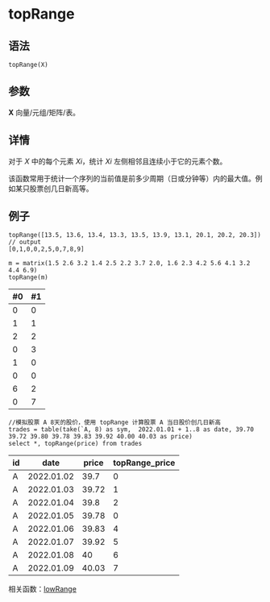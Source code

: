 # topRange

## 语法

`topRange(X)`

## 参数

**X** 向量/元组/矩阵/表。

## 详情

对于 *X* 中的每个元素 *Xi*，统计 *Xi* 左侧相邻且连续小于它的元素个数。

该函数常用于统计一个序列的当前值是前多少周期（日或分钟等）内的最大值。例如某只股票创几日新高等。

## 例子

```
topRange([13.5, 13.6, 13.4, 13.3, 13.5, 13.9, 13.1, 20.1, 20.2, 20.3])
// output
[0,1,0,0,2,5,0,7,8,9]

m = matrix(1.5 2.6 3.2 1.4 2.5 2.2 3.7 2.0, 1.6 2.3 4.2 5.6 4.1 3.2 4.4 6.9)
topRange(m)
```

| #0 | #1 |
| --- | --- |
| 0 | 0 |
| 1 | 1 |
| 2 | 2 |
| 0 | 3 |
| 1 | 0 |
| 0 | 0 |
| 6 | 2 |
| 0 | 7 |

```
//模拟股票 A 8天的股价，使用 topRange 计算股票 A 当日股价创几日新高
trades = table(take(`A, 8) as sym,  2022.01.01 + 1..8 as date, 39.70 39.72 39.80 39.78 39.83 39.92 40.00 40.03 as price)
select *, topRange(price) from trades
```

| id | date | price | topRange\_price |
| --- | --- | --- | --- |
| A | 2022.01.02 | 39.7 | 0 |
| A | 2022.01.03 | 39.72 | 1 |
| A | 2022.01.04 | 39.8 | 2 |
| A | 2022.01.05 | 39.78 | 0 |
| A | 2022.01.06 | 39.83 | 4 |
| A | 2022.01.07 | 39.92 | 5 |
| A | 2022.01.08 | 40 | 6 |
| A | 2022.01.09 | 40.03 | 7 |

相关函数：[lowRange](../l/lowRange.md)

